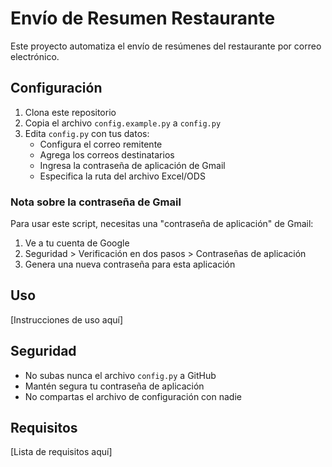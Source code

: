 # Envío de Resumen Restaurante

Este proyecto automatiza el envío de resúmenes del restaurante por correo electrónico.

## Configuración

1. Clona este repositorio
2. Copia el archivo `config.example.py` a `config.py`
3. Edita `config.py` con tus datos:
   - Configura el correo remitente
   - Agrega los correos destinatarios
   - Ingresa la contraseña de aplicación de Gmail
   - Especifica la ruta del archivo Excel/ODS

### Nota sobre la contraseña de Gmail
Para usar este script, necesitas una "contraseña de aplicación" de Gmail:
1. Ve a tu cuenta de Google
2. Seguridad > Verificación en dos pasos > Contraseñas de aplicación
3. Genera una nueva contraseña para esta aplicación

## Uso

[Instrucciones de uso aquí]

## Seguridad

- No subas nunca el archivo `config.py` a GitHub
- Mantén segura tu contraseña de aplicación
- No compartas el archivo de configuración con nadie

## Requisitos

[Lista de requisitos aquí] 